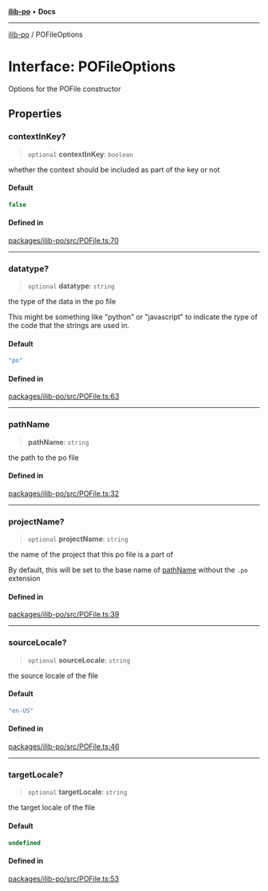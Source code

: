 [**ilib-po**](../index.md) • **Docs**

***

[ilib-po](../index.md) / POFileOptions

# Interface: POFileOptions

Options for the POFile constructor

## Properties

### contextInKey?

> `optional` **contextInKey**: `boolean`

whether the context should be included as part of the key or not

#### Default

```ts
false
```

#### Defined in

[packages/ilib-po/src/POFile.ts:70](https://github.com/iLib-js/ilib-mono/blob/93e89be607a435a4b66a7be8ed5050a5552f16db/packages/ilib-po/src/POFile.ts#L70)

***

### datatype?

> `optional` **datatype**: `string`

the type of the data in the po file

This might be something like "python" or "javascript" to
indicate the type of the code that the strings are used in.

#### Default

```ts
"po"
```

#### Defined in

[packages/ilib-po/src/POFile.ts:63](https://github.com/iLib-js/ilib-mono/blob/93e89be607a435a4b66a7be8ed5050a5552f16db/packages/ilib-po/src/POFile.ts#L63)

***

### pathName

> **pathName**: `string`

the path to the po file

#### Defined in

[packages/ilib-po/src/POFile.ts:32](https://github.com/iLib-js/ilib-mono/blob/93e89be607a435a4b66a7be8ed5050a5552f16db/packages/ilib-po/src/POFile.ts#L32)

***

### projectName?

> `optional` **projectName**: `string`

the name of the project that this po file is a part of

By default, this will be set to the base name of [pathName](POFileOptions.md#pathname) without the `.po` extension

#### Defined in

[packages/ilib-po/src/POFile.ts:39](https://github.com/iLib-js/ilib-mono/blob/93e89be607a435a4b66a7be8ed5050a5552f16db/packages/ilib-po/src/POFile.ts#L39)

***

### sourceLocale?

> `optional` **sourceLocale**: `string`

the source locale of the file

#### Default

```ts
"en-US"
```

#### Defined in

[packages/ilib-po/src/POFile.ts:46](https://github.com/iLib-js/ilib-mono/blob/93e89be607a435a4b66a7be8ed5050a5552f16db/packages/ilib-po/src/POFile.ts#L46)

***

### targetLocale?

> `optional` **targetLocale**: `string`

the target locale of the file

#### Default

```ts
undefined
```

#### Defined in

[packages/ilib-po/src/POFile.ts:53](https://github.com/iLib-js/ilib-mono/blob/93e89be607a435a4b66a7be8ed5050a5552f16db/packages/ilib-po/src/POFile.ts#L53)
